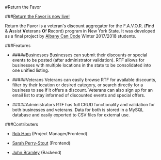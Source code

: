 #Return the Favor

###[Return the Favor is now live!](https://returnthefavor.vet)

Return the Favor is a veteran's discount aggregator for the F.A.V.O.R. (**F**ind & **A**ssist **V**eterans **O**f **R**ecord) program in New York State. It was developed as a final project by [Albany Can Code](https://albanycancode.org) Winter 2017/2018 students.

###Features

* #####Businesses
Businesses can submit their discounts or special events to be posted (after administrator validation). RTF allows for businesses with multiple locations in the state to be consolidated into one unified listing.

* #####Veterans
Veterans can easily browse RTF for available discounts, filter by their location or desired category, or search directly for a business to see if it offers a discount. Veterans can also sign up for an email list to stay informed of discounted events and special offers.

* #####Administrators
RTF has full CRUD functionality and validation for both businesses and veterans. Data for both is stored in a MySQL database and easily exported to CSV files for external use.

###Contributers

* [Rob Hom](https://github.com/RLH5830) (Project Manager/Frontend)

* [Sarah Perry-Stout](https://github.com/SarahPS) (Frontend)

* [John Bramley](https://github.com/bramleyjl) (Backend)